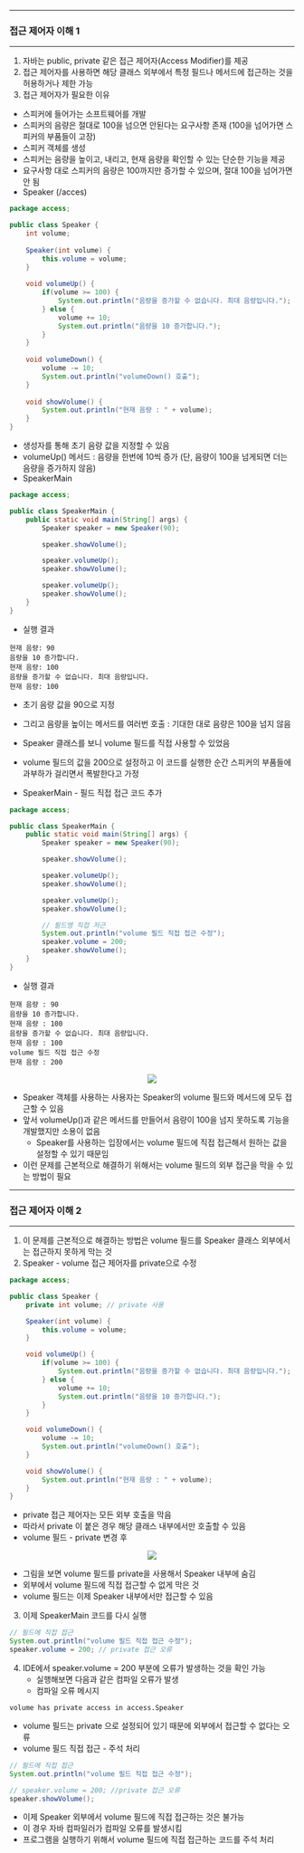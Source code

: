-----
### 접근 제어자 이해 1
-----
1. 자바는 public, private 같은 접근 제어자(Access Modifier)를 제공
2. 접근 제어자를 사용하면 해당 클래스 외부에서 특정 필드나 메서드에 접근하는 것을 허용하거나 제한 가능
3. 접근 제어자가 필요한 이유
  - 스피커에 들어가는 소프트웨어를 개발
  - 스피커의 음량은 절대로 100을 넘으면 안된다는 요구사항 존재 (100을 넘어가면 스피커의 부품들이 고장)
  - 스피커 객체를 생성
  - 스피커는 음량을 높이고, 내리고, 현재 음량을 확인할 수 있는 단순한 기능을 제공
  - 요구사항 대로 스피커의 음량은 100까지만 증가할 수 있으며, 절대 100을 넘어가면 안 됨
  - Speaker (/acces)
```java
package access;

public class Speaker {
    int volume;
    
    Speaker(int volume) {
        this.volume = volume;
    }
    
    void volumeUp() {
        if(volume >= 100) {
            System.out.println("음량을 증가할 수 없습니다. 최대 음량입니다.");
        } else {
            volume += 10;
            System.out.println("음량을 10 증가합니다.");
        }
    }
    
    void volumeDown() {
        volume -= 10;
        System.out.println("volumeDown() 호출");
    }
    
    void showVolume() {
        System.out.println("현재 음량 : " + volume);
    }
}
```
   - 생성자를 통해 초기 음량 값을 지정할 수 있음
   - volumeUp() 메서드 : 음량을 한번에 10씩 증가 (단, 음량이 100을 넘게되면 더는 음량을 증가하지 않음)
   - SpeakerMain
```java
package access;

public class SpeakerMain {
    public static void main(String[] args) {
        Speaker speaker = new Speaker(90);

        speaker.showVolume();

        speaker.volumeUp();
        speaker.showVolume();

        speaker.volumeUp();
        speaker.showVolume();
    }
}
```
  - 실행 결과
```
현재 음량: 90
음량을 10 증가합니다.
현재 음량: 100
음량을 증가할 수 없습니다. 최대 음량입니다.
현재 음량: 100
```
   - 초기 음량 값을 90으로 지정
   - 그리고 음량을 높이는 메서드를 여러번 호출 : 기대한 대로 음량은 100을 넘지 않음
  
   - Speaker 클래스를 보니 volume 필드를 직접 사용할 수 있었음
   - volume 필드의 값을 200으로 설정하고 이 코드를 실행한 순간 스피커의 부품들에 과부하가 걸리면서 폭발한다고 가정
   - SpeakerMain - 필드 직접 접근 코드 추가
```java
package access;

public class SpeakerMain {
    public static void main(String[] args) {
        Speaker speaker = new Speaker(90);

        speaker.showVolume();

        speaker.volumeUp();
        speaker.showVolume();

        speaker.volumeUp();
        speaker.showVolume();

        // 필드엥 직접 저근
        System.out.println("volume 필드 직접 접근 수정");
        speaker.volume = 200;
        speaker.showVolume();
    }
}
```
  - 실행 결과
```
현재 음량 : 90
음량을 10 증가합니다.
현재 음량 : 100
음량을 증가할 수 없습니다. 최대 음량입니다.
현재 음량 : 100
volume 필드 직접 접근 수정
현재 음량 : 200
```

<div align="center">
<img src="https://github.com/user-attachments/assets/cecdaa18-e2b4-4563-97ae-fafffcce1f52">
</div>
  
  - Speaker 객체를 사용하는 사용자는 Speaker의 volume 필드와 메서드에 모두 접근할 수 있음
  - 앞서 volumeUp()과 같은 메서드를 만들어서 음량이 100을 넘지 못하도록 기능을 개발했지만 소용이 없음
    + Speaker를 사용하는 입장에서는 volume 필드에 직접 접근해서 원하는 값을 설정할 수 있기 때문임
  - 이런 문제를 근본적으로 해결하기 위해서는 volume 필드의 외부 접근을 막을 수 있는 방법이 필요

-----
### 접근 제어자 이해 2
-----
1. 이 문제를 근본적으로 해결하는 방법은 volume 필드를 Speaker 클래스 외부에서는 접근하지 못하게 막는 것
2. Speaker - volume 접근 제어자를 private으로 수정
```java
package access;

public class Speaker {
    private int volume; // private 사용

    Speaker(int volume) {
        this.volume = volume;
    }

    void volumeUp() {
        if(volume >= 100) {
            System.out.println("음량을 증가할 수 없습니다. 최대 음량입니다.");
        } else {
            volume += 10;
            System.out.println("음량을 10 증가합니다.");
        }
    }

    void volumeDown() {
        volume -= 10;
        System.out.println("volumeDown() 호출");
    }

    void showVolume() {
        System.out.println("현재 음량 : " + volume);
    }
}
```
   - private 접근 제어자는 모든 외부 호출을 막음
   - 따라서 private 이 붙은 경우 해당 클래스 내부에서만 호출할 수 있음
   - volume 필드 - private 변경 후
<div align="center">
<img src="https://github.com/user-attachments/assets/76ac7c65-4933-4334-bfad-65abbe8b5c2f">
</div>

   - 그림을 보면 volume 필드를 private을 사용해서 Speaker 내부에 숨김  
   - 외부에서 volume 필드에 직접 접근할 수 없게 막은 것
   - volume 필드는 이제 Speaker 내부에서만 접근할 수 있음

3. 이제 SpeakerMain 코드를 다시 실행
```java
// 필드에 직접 접근
System.out.println("volume 필드 직접 접근 수정");
speaker.volume = 200; // private 접근 오류
```

4. IDE에서 speaker.volume = 200 부분에 오류가 발생하는 것을 확인 가능
   - 실행해보면 다음과 같은 컴파일 오류가 발생
   - 컴파일 오류 메시지
```
volume has private access in access.Speaker
```
   - volume 필드는 private 으로 설정되어 있기 때문에 외부에서 접근할 수 없다는 오류
   - volume 필드 직접 접근 - 주석 처리
```java
// 필드에 직접 접근
System.out.println("volume 필드 직접 접근 수정");

// speaker.volume = 200; //private 접근 오류
speaker.showVolume();
```
   - 이제 Speaker 외부에서 volume 필드에 직접 접근하는 것은 불가능
   - 이 경우 자바 컴파일러가 컴파일 오류를 발생시킴
   - 프로그램을 실행하기 위해서 volume 필드에 직접 접근하는 코드를 주석 처리
